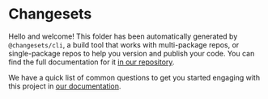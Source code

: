# Changesets

Hello and welcome! This folder has been automatically generated by `@changesets/cli`, a build tool that works
with multi-package repos, or single-package repos to help you version and publish your code. You can
find the full documentation for it [in our repository](https://github.com/changesets/changesets).

We have a quick list of common questions to get you started engaging with this project in
[our documentation](https://github.com/changesets/changesets/blob/master/docs/common-questions.md).
